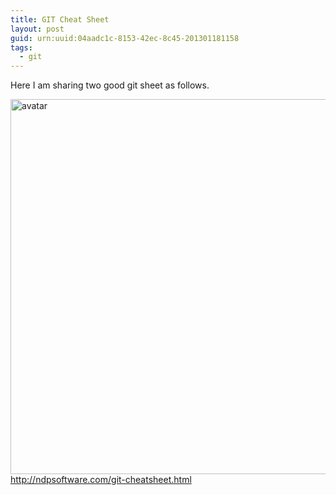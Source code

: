 ```yaml
---
title: GIT Cheat Sheet
layout: post
guid: urn:uuid:04aadc1c-8153-42ec-8c45-201301181158
tags:
  - git
---
```

Here I am sharing two good git sheet as follows.

<a href="https://github.com/mattharrison/Git-Supervisual-Cheatsheet/blob/master/gitcheat.png" target="_blank"><img src="http://i.imgur.com/5jLso42.png" width="600" height="600" alt="avatar" align ="left" /></a>

http://ndpsoftware.com/git-cheatsheet.html


